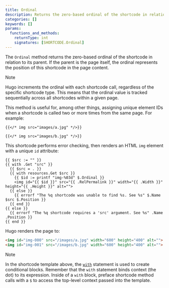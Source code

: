 ```yaml
---
title: Ordinal
description: Returns the zero-based ordinal of the shortcode in relation to its parent.
categories: []
keywords: []
params:
  functions_and_methods:
    returnType: int
    signatures: [SHORTCODE.Ordinal]
---
```


The `Ordinal` method returns the zero-based ordinal of the shortcode in relation to its parent. If the parent is the page itself, the ordinal represents the position of this shortcode in the page content.

> [!note]
> Hugo increments the ordinal with each shortcode call, regardless of the specific shortcode type. This means that the ordinal value is tracked sequentially across all shortcodes within a given page.

This method is useful for, among other things, assigning unique element IDs when a shortcode is called two or more times from the same page. For example:

```text {file="content/about.md"}
{{</* img src="images/a.jpg" */>}}

{{</* img src="images/b.jpg" */>}}
```

This shortcode performs error checking, then renders an HTML `img` element with a unique `id` attribute:

```go-html-template {file="layouts/shortcodes/img.html"}
{{ $src := "" }}
{{ with .Get "src" }}
  {{ $src = . }}
  {{ with resources.Get $src }}
    {{ $id := printf "img-%03d" $.Ordinal }}
    <img id="{{ $id }}" src="{{ .RelPermalink }}" width="{{ .Width }}" height="{{ .Height }}" alt="">
  {{ else }}
    {{ errorf "The %q shortcode was unable to find %s. See %s" $.Name $src $.Position }}
  {{ end }}
{{ else }}
  {{ errorf "The %q shortcode requires a 'src' argument. See %s" .Name .Position }}
{{ end }}
```

Hugo renders the page to:

```html
<img id="img-000" src="/images/a.jpg" width="600" height="400" alt="">
<img id="img-001" src="/images/b.jpg" width="600" height="400" alt="">
```

> [!note]
> In the shortcode template above, the [`with`] statement is used to create conditional blocks. Remember that the `with` statement binds context (the dot) to its expression. Inside of a `with` block, preface shortcode method calls with a `$` to access the top-level context passed into the template.

[`with`]: /functions/go-template/with/
